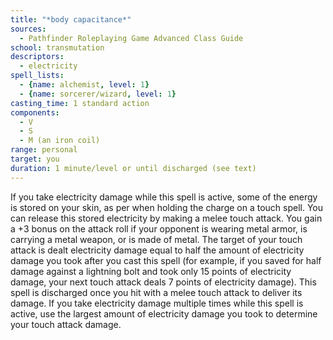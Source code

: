 ```yaml
---
title: "*body capacitance*"
sources:
  - Pathfinder Roleplaying Game Advanced Class Guide
school: transmutation
descriptors:
  - electricity
spell_lists:
  - {name: alchemist, level: 1}
  - {name: sorcerer/wizard, level: 1}
casting_time: 1 standard action
components:
  - V
  - S
  - M (an iron coil)
range: personal
target: you
duration: 1 minute/level or until discharged (see text)
---
```


If you take electricity damage while this spell is active, some of the energy is stored on your skin, as per when holding the charge on a touch spell. You can release this stored electricity by making a melee touch attack. You gain a +3 bonus on the attack roll if your opponent is wearing metal armor, is carrying a metal weapon, or is made of metal. The target of your touch attack is dealt electricity damage equal to half the amount of electricity damage you took after you cast this spell (for example, if you saved for half damage against a lightning bolt and took only 15 points of electricity damage, your next touch attack deals 7 points of electricity damage). This spell is discharged once you hit with a melee touch attack to deliver its damage. If you take electricity damage multiple times while this spell is active, use the largest amount of electricity damage you took to determine your touch attack damage.

